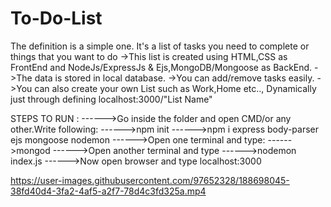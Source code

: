 # To-Do-List
The definition is a simple one. It's a list of tasks you need to complete or things that you want to do
->This list is created using HTML,CSS as FrontEnd and NodeJs/ExpressJs & Ejs,MongoDB/Mongoose as BackEnd.
->The data is stored in local database.
->You can add/remove tasks easily.
->You can also create your own List such as Work,Home etc.., Dynamically just through defining localhost:3000/"List Name"

 STEPS TO RUN :
 ------>Go inside the folder and open CMD/or any other.Write following:
 ------>npm init
 ------>npm i express body-parser ejs mongoose nodemon
 ------>Open one terminal and type:
 ------>mongod
 ------>Open another terminal and type
 ------>nodemon index.js 
 ------>Now open browser and type localhost:3000
 
 https://user-images.githubusercontent.com/97652328/188698045-38fd40d4-3fa2-4af5-a2f7-78d4c3fd325a.mp4
 
